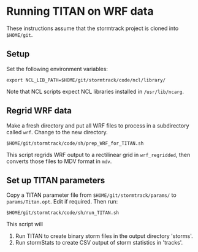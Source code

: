 # Running TITAN on WRF data

These instructions assume that the stormtrack project is cloned into `$HOME/git`.

## Setup

Set the following environment variables:

```
export NCL_LIB_PATH=$HOME/git/stormtrack/code/ncl/library/
```

Note that NCL scripts expect NCL libraries installed in `/usr/lib/ncarg`.

## Regrid WRF data

Make a fresh directory and put all WRF files to process in a subdirectory called `wrf`. Change to the new directory.

```
$HOME/git/stormtrack/code/sh/prep_WRF_for_TITAN.sh
```

This script regrids WRF output to a rectilinear grid in `wrf_regridded`, then converts those files to MDV format in `mdv`.

## Set up TITAN parameters

Copy a TITAN parameter file from `$HOME/git/stormtrack/params/` to `params/Titan.opt`. Edit if required. Then run:

```
$HOME/git/stormtrack/code/sh/run_TITAN.sh
```

This script will

1. Run TITAN to create binary storm files in the output directory 'storms'.
2. Run stormStats to create CSV output of storm statistics in 'tracks'.

